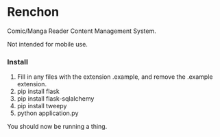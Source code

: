 # Renchon
Comic/Manga Reader Content Management System.

Not intended for mobile use.

### Install
1. Fill in any files with the extension .example, and remove the .example extension.
2. pip install flask
3. pip install flask-sqlalchemy
4. pip install tweepy
5. python application.py

You should now be running a thing.
